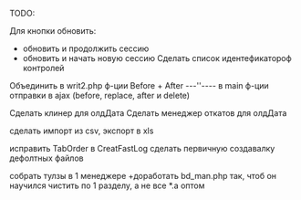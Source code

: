 TODO:

Для кнопки обновить: 
- обновить и продолжить сессию
- обновить и начать новую сессию
Сделать список идентефикатороф контролей 

Объединить в writ2.php ф-ции Before + After
---''---- в main ф-ции отправки в ajax (before, replace, after и delete)

Сделать клинер для олдДата
Сделать менеджер откатов для олдДата

сделать импорт из csv, экспорт в xls

исправить TabOrder в CreatFastLog
сделать первичную создавалку дефолтных файлов

собрать тулзы в 1 менеджере
+доработать bd_man.php так, чтоб он научился чистить по 1 разделу, а не все *.а оптом